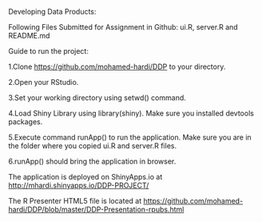 Developing Data Products:

Following Files Submitted for Assignment in Github: ui.R, server.R and README.md

Guide to run the project:

1.Clone https://github.com/mohamed-hardi/DDP to your directory.

2.Open your RStudio.

3.Set your working directory using setwd() command.

4.Load Shiny Library using library(shiny). Make sure you installed devtools packages.

5.Execute command runApp() to run the application. Make sure you are in the folder where you copied ui.R and server.R files.

6.runApp() should bring the application in browser.

The application is deployed on ShinyApps.io at http://mhardi.shinyapps.io/DDP-PROJECT/
  
The R Presenter HTML5 file is located at https://github.com/mohamed-hardi/DDP/blob/master/DDP-Presentation-rpubs.html
